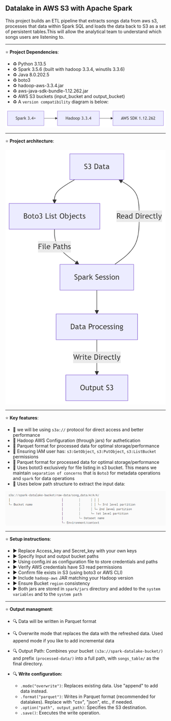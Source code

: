 ## Datalake in AWS S3 with Apache Spark

This project builds an ETL pipeline that extracts songs data from aws s3, processes that data within Spark SQL and loads the data back to S3 as a set of persistent tables.This will allow the analytical team to understand which songs users are listening to.

---

⭐ **Project Dependencies**: 

- ♻️  Python 3.13.5
- ♻️  Spark 3.5.6 (built with hadoop 3.3.4, winutils 3.3.6)
- ♻️  Java 8.0.202.5
- ♻️  boto3
- ♻️  hadoop-aws-3.3.4.jar
- ♻️  aws-java-sdk-bundle-1.12.262.jar
- ♻️  AWS S3 buckets (input_bucket and output_bucket)
- ♻️  A `version compatibility` diagram is below:


![Reference Image](/resources/version_compatibility.png)



---
⭐ **Project architecture**: 

![Reference Image](/resources/flowchart.png)

---

⭐ **Key features**: 

- 🌿 we will be using `s3a://` protocol for direct access and better performance
- 🌿 Hadoop AWS Configuration (through jars) for authetication
- 🌿 Parquet format for processed data for optimal storage/performance
- 🌿 Ensuring IAM user has: `s3:GetObject`, `s3:PutObject`, `s3:ListBucket` permissions
- 🌿 Parquet format for processed data for optimal storage/performance
- 🌿 Uses botot3 exclusively for file listing in s3 bucket. This means we maintain `separation of concerns` that is `Boto3` for metadata operations and `spark` for data operations
- 🌿 Uses below path structure to extract the input data:

![Reference Image](/resources/input_bucket_path_structure.png)

---

⭐ **Setup instructions**: 

- ▶️ Replace Access_key and Secret_key with your own keys
- ▶️ Specify Input and output bucket paths
- ▶️ Using config.ini as configuration file to store credentials and paths
- ▶️ Verify AWS credentials have S3 read permissions 
- ▶️ Confirm file exists in S3 (using boto3 or AWS CLI)
- ▶️ Include `hadoop-aws` JAR matching your Hadoop version
- ▶️ Ensure Bucket `region` consistency
- ▶️ Both jars are stored in `spark/jars` directory and added to the `system variables` and to the `system path` 




---

⭐ **Output managment**: 

- 🔍 Data will be written in Parquet format
- 🔍 Overwrite mode that replaces the data with the refreshed data. Used append mode if you like to add incremental data
- 🔍 Output Path: Combines your bucket `(s3a://spark-datalake-bucket/)` and prefix `(processed-data/)` into a full path, with `songs_table/` as the final directory.

- 🔍 **Write configuration:**

   - `.mode("overwrite")`: Replaces existing data. Use "append" to add data instead.
   - `.format("parquet")`: Writes in Parquet format (recommended for datalakes). Replace with "csv", "json", etc., if needed.
   - `.option("path", output_path)`: Specifies the S3 destination.
   - `.save()`: Executes the write operation.










